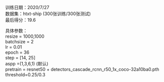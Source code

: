 训练日期：2020/7/27  
数据集：htxt-ship (300张训练/300张测试)  
最后得分：19.6  
  
具体参数：  
resize = 1000,1000  
batchsize = 2  
lr = 0.01  
epoch = 36  
step = [14, 25]  
aspp =(1,3,6,1) (默认)  
pretrain = resnet50 + detectors_cascade_rcnn_r50_1x_coco-32a10ba0.pth  
threshold=0.25/0.3
 
